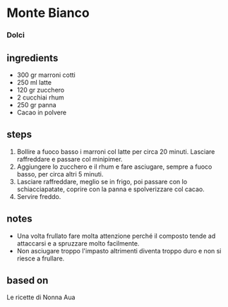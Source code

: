 



# Monte Bianco
  
### Dolci
## ingredients
  
* 300 gr marroni cotti  
* 250 ml latte  
* 120 gr zucchero  
* 2 cucchiai rhum  
* 250 gr panna  
* Cacao in polvere
## steps
  
1. Bollire a fuoco basso i marroni col latte per circa 20 minuti. Lasciare raffreddare e passare col minipimer.  
1. Aggiungere lo zucchero e il rhum e fare asciugare, sempre a fuoco basso, per circa altri 5 minuti.  
1. Lasciare raffreddare, meglio se in frigo, poi passare con lo schiacciapatate, coprire con la panna e spolverizzare col cacao.  
1. Servire freddo.
## notes
  
* Una volta frullato fare molta attenzione perché il composto tende ad attaccarsi e a spruzzare molto facilmente.   
* Non asciugare troppo l'impasto altrimenti diventa troppo duro e non si riesce a frullare. 
## based on
  
Le ricette di Nonna Aua